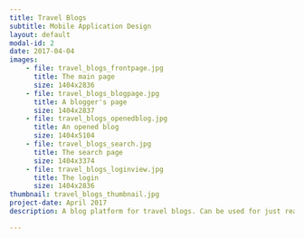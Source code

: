 ```yaml
---
title: Travel Blogs
subtitle: Mobile Application Design
layout: default
modal-id: 2
date: 2017-04-04
images: 
    - file: travel_blogs_frontpage.jpg
      title: The main page
      size: 1404x2836
    - file: travel_blogs_blogpage.jpg
      title: A blogger's page
      size: 1404x2837
    - file: travel_blogs_openedblog.jpg
      title: An opened blog
      size: 1404x5104
    - file: travel_blogs_search.jpg
      title: The search page
      size: 1404x3374
    - file: travel_blogs_loginview.jpg
      title: The login
      size: 1404x2836
thumbnail: travel_blogs_thumbnail.jpg
project-date: April 2017
description: A blog platform for travel blogs. Can be used for just reading and searching for blogs and blog posts or then creating a blog and posts. 

---
```

